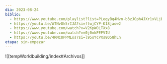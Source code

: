 ```yaml
---
dia: 2023-08-24
biblio:
  - https://www.youtube.com/playlist?list=PLegyBq4Mvn-b3zJOph4JXr1xVLjEJKDjM
  - https://youtu.be/ATNvOk5rIJA?si=ftwjCYP-K18jaow2
  - https://www.youtube.com/watch?v=V2KpWOLTXx8
  - https://www.youtube.com/watch?v=0j0mkPEFVIU
  - https://youtu.be/4RMCUPPMLos?si=l95oYcPXs8O58hLn
etapa: sin-empezar
---
```









![[tempWorldbuilding/index#Archivos]]